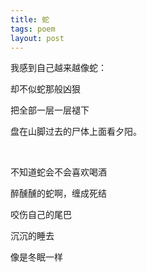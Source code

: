 ```yaml
---
title: 蛇
tags: poem
layout: post
---
```


我感到自己越来越像蛇：

却不似蛇那般凶狠

把全部一层一层褪下

盘在山脚过去的尸体上面看夕阳。

<br>

不知道蛇会不会喜欢喝酒

醉醺醺的蛇啊，缠成死结

咬伤自己的尾巴

沉沉的睡去

像是冬眠一样